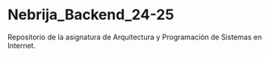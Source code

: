 # Nebrija_Backend_24-25

Repositorio de la asignatura de Arquitectura y Programación de Sistemas en Internet.